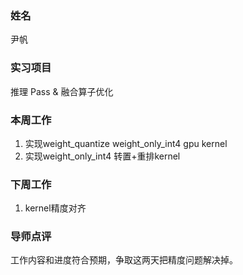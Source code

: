 ### 姓名
尹帆
### 实习项目
推理 Pass & 融合算子优化
### 本周工作

1. 实现weight_quantize weight_only_int4 gpu kernel
2. 实现weight_only_int4 转置+重排kernel

### 下周工作

1. kernel精度对齐

### 导师点评
工作内容和进度符合预期，争取这两天把精度问题解决掉。
